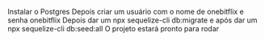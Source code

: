 Instalar o Postgres
Depois criar um usuário com o nome de onebitflix e senha onebitflix
Depois dar um npx sequelize-cli db:migrate
e após dar um npx sequelize-cli db:seed:all
O projeto estará pronto para rodar